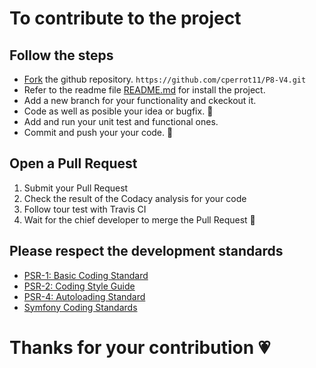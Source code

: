 ﻿# To contribute to the project

## Follow the steps

* [Fork](https://help.github.com/articles/fork-a-repo/) the github repository.
`https://github.com/cperrot11/P8-V4.git`
* Refer to the readme file [README.md](https://github.com/cperrot11/P8-V4/blob/5-TechDoc/README.md) for install the project.
* Add a new branch for your functionality and ckeckout it.
* Code as well as posible your idea or bugfix. :muscle:
* Add and run your unit test and functional ones.
* Commit and push your your code. :running:

## Open a Pull Request

1. Submit your Pull Request
2. Check the result of the Codacy analysis for your code
3. Follow tour test with Travis CI
4. Wait for the chief developer to merge the Pull Request :cop:

## Please respect the development standards

* [PSR-1: Basic Coding Standard](https://github.com/php-fig/fig-standards/blob/master/accepted/PSR-1-basic-coding-standard.md)
* [PSR-2: Coding Style Guide](https://github.com/php-fig/fig-standards/blob/master/accepted/PSR-2-coding-style-guide.md)
* [PSR-4: Autoloading Standard](https://github.com/php-fig/fig-standards/blob/master/accepted/PSR-4-autoloader.md)
* [Symfony Coding Standards](https://symfony.com/doc/current/contributing/code/standards.html)

# Thanks for your contribution :heartpulse:
